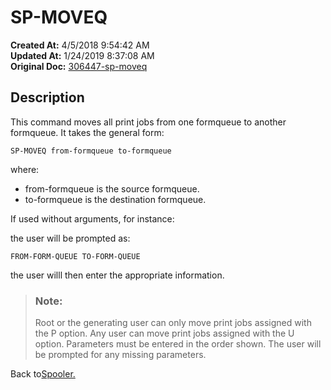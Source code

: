 # SP-MOVEQ

**Created At:** 4/5/2018 9:54:42 AM  
**Updated At:** 1/24/2019 8:37:08 AM  
**Original Doc:** [306447-sp-moveq](https://docs.jbase.com/44205-spooler/306447-sp-moveq)  


## Description 

This command moves all print jobs from one formqueue to another formqueue. It takes the general form:

```
SP-MOVEQ from-formqueue to-formqueue
```

where:

- from-formqueue is the source formqueue.
- to-formqueue is the destination formqueue.


If used without arguments, for instance:

the user will be prompted as:

```
FROM-FORM-QUEUE TO-FORM-QUEUE
```

the user willl then enter the appropriate information.




> ### Note: 
> 
> Root or the generating user can only move print jobs assigned with the P option. Any user can move print jobs assigned with the U option.
> Parameters must be entered in the order shown. The user will be prompted for any missing parameters.




Back to[Spooler.](jbase-spooler)
